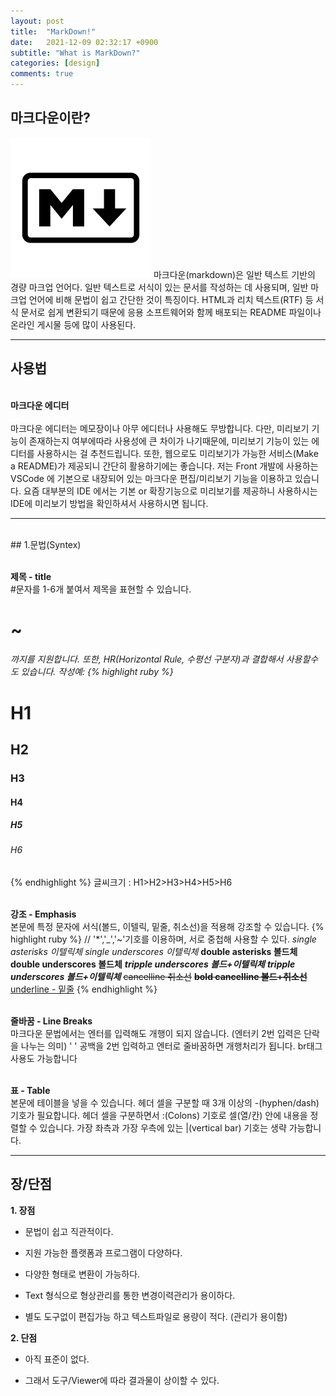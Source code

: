 ```yaml
---
layout: post
title:  "MarkDown!"
date:   2021-12-09 02:32:17 +0900
subtitle: "What is MarkDown?"
categories: [design]
comments: true
---
```

## 마크다운이란?
![markdown](/img/markdown.png)
마크다운(markdown)은 일반 텍스트 기반의 경량 마크업 언어다. 일반 텍스트로 서식이 있는 문서를 작성하는 데 사용되며, 일반 마크업 언어에 비해 문법이 쉽고 간단한 것이 특징이다.
HTML과 리치 텍스트(RTF) 등 서식 문서로 쉽게 변환되기 때문에 응용 소프트웨어와 함께 배포되는 README 파일이나 온라인 게시물 등에 많이 사용된다.

___

## 사용법
<br/>**마크다운 에디터**<br/>
<br/>마크다운 에디터는 메모장이나 아무 에디터나 사용해도 무방합니다. 다만, 미리보기 기능이 존재하는지 여부에따라 사용성에 큰 차이가 나기때문에, 미리보기 기능이 있는 에디터를 사용하시는 걸 추천드립니다. 또한, 웹으로도 미리보기가 가능한 서비스(Make a README)가 제공되니 간단히 활용하기에는 좋습니다. 
저는 Front 개발에 사용하는 VSCode 에 기본으로 내장되어 있는 마크다운 편집/미리보기 기능을 이용하고 있습니다. 
요즘 대부분의 IDE 에서는 기본 or 확장기능으로 미리보기를 제공하니 사용하시는 IDE에 미리보기 방법을 확인하셔서 사용하시면 됩니다.

___

<br/>
## 1.문법(Syntex)


<br/><strong>제목 - title</strong><br/>
#문자를 1-6개 붙여서 제목을 표현할 수 있습니다. <H1>~<H6> 까지를 지원합니다. 또한, HR(Horizontal Rule, 수평선 구분자)과 결합해서 사용할수도 있습니다.
작성예:
{% highlight ruby %}
# H1
## H2
### H3
#### H4
##### H5
###### H6
{% endhighlight %}
글씨크기 : H1>H2>H3>H4>H5>H6

<br/><strong>강조 - Emphasis</strong><br/>
본문에 특정 문자에 서식(볼드, 이텔릭, 밑줄, 취소선)을 적용해 강조할 수 있습니다.
{% highlight ruby %}
// '*','_','~'기호를 이용하며, 서로 중첩해 사용할 수 있다.
*single asterisks 이텔릭체*
_single underscores 이텔릭체_
**double asterisks 볼드체**
__double underscores 볼드체__
***tripple underscores 볼드+이텔릭체***
___tripple underscores 볼드+이텔릭체___
~~cancelline 취소선~~
**~~bold cancelline 볼드+취소선~~**
<u>underline - 밑줄</u>
{% endhighlight %}

<br/><strong>줄바꿈 - Line Breaks</strong><br/>
마크다운 문법에서는 엔터를 입력해도 개행이 되지 않습니다.
(엔터키 2번 입력은 단락을 나누는 의미) ' ' 공백을 2번 입력하고 엔터로 줄바꿈하면 개행처리가 됩니다.
br태그 사용도 가능합니다

<br/><strong>표 - Table</strong><br/>
본문에 테이블을 넣을 수 있습니다.
헤더 셀을 구분할 때 3개 이상의 -(hyphen/dash) 기호가 필요합니다. 
헤더 셀을 구분하면서 :(Colons) 기호로 셀(열/칸) 안에 내용을 정렬할 수 있습니다. 
가장 좌측과 가장 우측에 있는 |(vertical bar) 기호는 생략 가능합니다.

---

## 장/단점
**1. 장점**

* 문법이 쉽고 직관적이다.

* 지원 가능한 플랫폼과 프로그램이 다양하다.

* 다양한 형태로 변환이 가능하다.

* Text 형식으로 형상관리를 통한 변경이력관리가 용이하다.

* 별도 도구없이 편집가능 하고 텍스트파일로 용량이 적다. (관리가 용이함)

**2. 단점**

* 아직 표준이 없다.

* 그래서 도구/Viewer에 따라 결과물이 상이할 수 있다.
